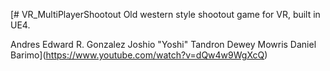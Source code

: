 [# VR_MultiPlayerShootout
Old western style shootout game for VR, built in UE4.

Andres
Edward R. Gonzalez
Joshio "Yoshi" Tandron
Dewey Mowris
Daniel Barimo](https://www.youtube.com/watch?v=dQw4w9WgXcQ)
